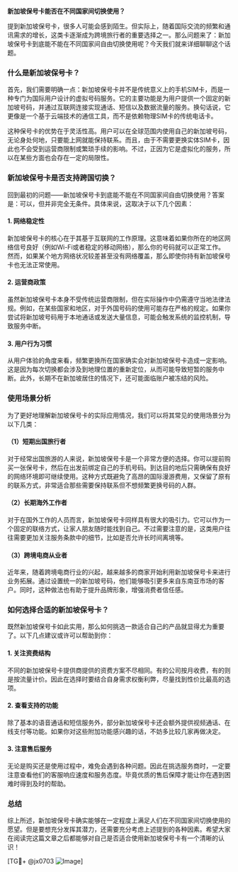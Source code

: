 **新加坡保号卡能否在不同国家间切换使用？**

提到新加坡保号卡，很多人可能会感到陌生。但实际上，随着国际交流的频繁和通讯需求的增长，这类卡逐渐成为跨境旅行者的重要选择之一。那么问题来了：新加坡保号卡到底能不能在不同国家间自由切换使用呢？今天我们就来详细聊聊这个话题。

### 什么是新加坡保号卡？

首先，我们需要明确一点：新加坡保号卡并不是传统意义上的手机SIM卡，而是一种专门为国际用户设计的虚拟号码服务。它的主要功能是为用户提供一个固定的新加坡号码，并通过互联网连接实现通话、短信以及数据流量的服务。换句话说，它更像是一个基于云端技术的通信工具，而不是依赖物理SIM卡的传统电话卡。

这种保号卡的优势在于灵活性高。用户可以在全球范围内使用自己的新加坡号码，无论身处何地，只要能上网就能保持联系。而且，由于不需要更换实体SIM卡，因此也不会受到运营商限制或繁琐手续的影响。不过，正因为它是虚拟化的服务，所以在某些方面也会存在一定的局限性。

### 新加坡保号卡是否支持跨国切换？

回到最初的问题——新加坡保号卡到底能不能在不同国家间自由切换使用？答案是：可以，但并非完全无条件。具体来说，这取决于以下几个因素：

#### 1. **网络稳定性**
新加坡保号卡的核心在于其基于互联网的工作原理。这意味着如果你所在的地区网络信号良好（例如Wi-Fi或者稳定的移动网络），那么你的号码就可以正常工作。然而，如果某个地方网络状况较差甚至没有网络覆盖，那么即使你持有新加坡保号卡也无法正常使用。

#### 2. **运营商政策**
虽然新加坡保号卡本身不受传统运营商限制，但在实际操作中仍需遵守当地法律法规。例如，在某些国家和地区，对于外国号码的使用可能存在严格的规定。如果你尝试将新加坡号码用于本地通话或发送大量信息，可能会触发系统的监控机制，导致服务中断。

#### 3. **用户行为习惯**
从用户体验的角度来看，频繁更换所在国家确实会对新加坡保号卡造成一定影响。这是因为每次切换都会涉及到地理位置的重新定位，从而可能导致短暂的服务中断。此外，长期不在新加坡居住的情况下，还可能面临账户被冻结的风险。

### 使用场景分析

为了更好地理解新加坡保号卡的实际应用情况，我们可以将其常见的使用场景分为以下几类：

#### （1）短期出国旅行者
对于经常出国旅游的人来说，新加坡保号卡是一个非常方便的选择。你可以提前购买一张保号卡，然后在出发前绑定自己的手机号码。到达目的地后只需确保有良好的网络环境即可继续使用。这种方式既避免了高昂的国际漫游费用，又保留了原有的联系方式，非常适合那些需要保持联系但不想频繁更换号码的人群。

#### （2）长期海外工作者
对于在国外工作的人员而言，新加坡保号卡同样具有很大的吸引力。它可以作为一个固定的联络方式，让家人朋友随时能找到自己。不过需要注意的是，这类用户往往需要更加关注服务条款中的细节，比如是否允许长时间离境等。

#### （3）跨境电商从业者
近年来，随着跨境电商行业的兴起，越来越多的商家开始利用新加坡保号卡来进行业务拓展。通过设置统一的新加坡号码，他们能够吸引更多来自东南亚市场的客户。同时，这种做法也有助于提升品牌形象，增强消费者信任感。

### 如何选择合适的新加坡保号卡？

既然新加坡保号卡如此实用，那么如何挑选一款适合自己的产品就显得尤为重要了。以下几点建议或许可以帮助到你：

#### 1. 关注资费结构
不同的新加坡保号卡提供商提供的资费方案不尽相同。有的公司按月收费，有的则是按流量计价。因此在选择时要结合自身需求权衡利弊，尽量找到性价比最高的选项。

#### 2. 查看支持的功能
除了基本的语音通话和短信服务外，部分新加坡保号卡还会额外提供视频通话、在线支付等功能。如果你对这些附加功能感兴趣的话，不妨多比较几家再做决定。

#### 3. 注意售后服务
无论是购买还是使用过程中，难免会遇到各种问题。因此在挑选服务商时，一定要注意查看他们的客服响应速度和服务态度。毕竟优质的售后保障才能让你在遇到困难时得到及时的帮助。

### 总结

综上所述，新加坡保号卡确实能够在一定程度上满足人们在不同国家间切换使用的愿望。但是要想充分发挥其潜力，还需要充分考虑上述提到的各种因素。希望大家在阅读完这篇文章之后都能够对自己是否适合使用新加坡保号卡有一个清晰的认识！

[TG💪+ @jx0703 ![Image](https://github.com/user-attachments/assets/dbca1d08-cadb-493c-b0ec-ad6f7a83f270)]